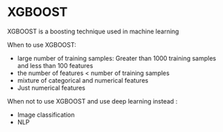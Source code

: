 # XGBOOST
XGBOOST is a boosting technique used in machine learning

When to use XGBOOST:
- large number of training samples: Greater than 1000 training samples and less than 100 features
- the number of features < number of training samples
- mixture of categorical and numerical features
- Just numerical features

When not to use XGBOOST and use deep learning instead : 
- Image classification
- NLP

